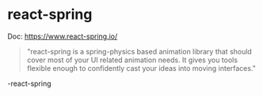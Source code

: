 # react-spring

Doc: https://www.react-spring.io/

> "react-spring is a spring-physics based animation library that should cover most of your UI related animation needs. It gives you tools flexible enough to confidently cast your ideas into moving interfaces." 

-react-spring